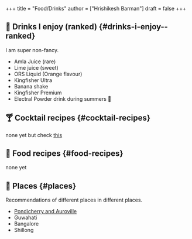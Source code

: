 +++
title = "Food/Drinks"
author = ["Hrishikesh Barman"]
draft = false
+++

## 🍹 Drinks I enjoy (ranked) {#drinks-i-enjoy--ranked}

I am super non-fancy.

-   Amla Juice (rare)
-   Lime juice (sweet)
-   ORS Liquid (Orange flavour)
-   Kingfisher Ultra
-   Banana shake
-   Kingfisher Premium
-   Electral Powder drink during summers 💏


## 🍸 Cocktail recipes {#cocktail-recipes}

none yet but check [this](https://github.com/balevine/cocktails)


## 🍲 Food recipes {#food-recipes}

none yet


## 🏃 Places {#places}

Recommendations of different places in different places.

-   [Pondicherry and Auroville](https://www.google.com/maps/d/edit?mid=1QvCvZS2U1sv3ADrnOhIXKz7OCxrYU3h2&usp=sharing)
-   Guwahati
-   Bangalore
-   Shillong
